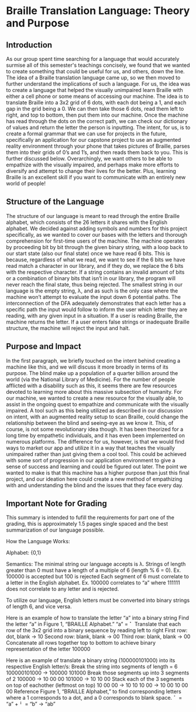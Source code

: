 # Braille Translation Language: Theory and Purpose

## Introduction

As our group spent time searching for a language that would accurately surmise all of this semester's teachings concisely, we found that we wanted to create something that could be useful for us, 
and others, down the line. The idea of a Braille translation language came up, so we then moved to further understand the implications of such a language. For us, the idea was to create a language 
that helped the visually unimpaired learn Braille with either a cell phone or some means of accessing our machine.
The idea is to translate Braille into a 3x2 grid of 6 dots, with each dot being a 1, and each gap in the grid being a 0. We can then take those 6 dots, read them left to right, and top to bottom, then put 
them into our machine. Once the machine has read through the dots on the correct path, we can check our dictionary of values and return the letter the person is inputting. 
The intent, for us, is to create a formal grammar that we can use for projects in the future, specifically an application for our capstone project to use an augmented reality environment through 
your phone that takes pictures of Braille, parses them into their grids of 0’s and 1’s, and then reads them back to you. This is further discussed below.
Overarchingly, we want others to be able to empathize with the visually impaired, and perhaps make more efforts to diversify and attempt to change their lives for the better. Plus, learning Braille 
is an excellent skill if you want to communicate with an entirely new world of people!

## Structure of the Language

The structure of our language is meant to read through the entire Braille alphabet, which consists of the 26 letters it shares with the English alphabet. We decided against adding symbols and 
numbers for this project specifically, as we wanted to cover our bases with the letters and thorough comprehension for first-time users of the machine.
The machine operates by proceeding bit by bit through the given binary string, with a loop back to our start state (also our final state) once we have read 6 bits. This is because, regardless 
of what we read, we want to see if the 6 bits we have read match a character in our library, and if they do, we replace the 6 bits with the respective character. If a string contains an invalid 
amount of bits or a combination of binary bits that isn’t in our library, the program will never reach the final state, thus being rejected. 
The smallest string in our language is the empty string, λ, and as such is the only case where the machine won’t attempt to evaluate the input down 6 potential paths. The interconnection of the 
DFA adequately demonstrates that each letter has a specific path the input would follow to inform the user which letter they are reading, with any given input in a situation. If a user is reading 
Braille, the machine returns the letter. If a user enters false strings or inadequate Braille structure, the machine will reject the input and halt.

## Purpose and Impact

In the first paragraph, we briefly touched on the intent behind creating a machine like this, and we will discuss it more broadly in terms of its purpose. The blind make up a population of a 
quarter billion around the world (via the National Library of Medicine). For the number of people afflicted with a disability such as this, it seems there are few resources devoted to learning 
more about this massive subsection of humanity.
For our machine, we wanted to create a new resource for the visually able, to assist in the ongoing quest to empathize and communicate with the visually impaired. A tool such as this being 
utilized as described in our discussion on intent, with an augmented reality setup to scan Braille, could change the relationship between the blind and seeing-eye as we know it.
This, of course, is not some revolutionary idea though. It has been theorized for a long time by empathetic individuals, and it has even been implemented on numerous platforms. 
The difference for us, however, is that we would find ways to market our app and utilize it in a way that teaches the visually unimpaired rather than just giving them a cool tool. 
This could be achieved with some sort of progression in our application environment to give a sense of success and learning and could be figured out later.
The point we wanted to make is that this machine has a higher purpose than just this final project, and our ideation here could create a new method of empathizing with and understanding the 
blind and the issues that they face every day.

## Important Note for Grading

This summary is intended to fufill the requirements for part one of the grading, this is approximately 1.5 pages single spaced and the best summarization of our language possible. 



How the Language Works:

Alphabet: {0,1} 

Semantics: 
The minimal string our language accepts is λ. 
Strings of length greater than 0 must have a length of a multiple of 6 (length % 6 = 0). 
Ex. 100000 is accepted but 100 is rejected
Each segment of 6 must correlate to a letter in the English alphabet.
Ex. 100000 correlates to “a” where 111111 does not correlate to any letter and is rejected.

To utilize our language, English letters must be converted into binary strings of length 6, and vice versa.


Here is an example of how to translate the letter “a” into a binary string
Find the letter “a” in Figure 1, “BRAILLE Alphabet.”
“a” = ⠁
Translate that each row of the 3x2 grid into a binary sequence by reading left to right
First row: dot, blank         -> 10
Second row: blank, blank -> 00
Third row: blank, blank    -> 00
Concatenate all rows together top to bottom to achieve binary representation of the letter
100000


Here is an example of translate a binary string (100000101000) into its respective English letter/s: 
Break the string into segments of length = 6
100000101000 -> 100000 101000
Break those segments up into 3 segments of 2
100000 -> 10 00 00       101000 -> 10 10 00
Stack each of the 3 segments on top of eachother (leftmost on top)
10 00 00 -> 10                10 10 00 -> 10
       00                                   10
       00                                   00
Reference Figure 1, “BRAILLE Alphabet,” to find corresponding letters where a 1 corresponds to a dot, and a 0 corresponds to blank space.
⠁ = “a”        +       ⠃ = “b”        ->      “ab” 



